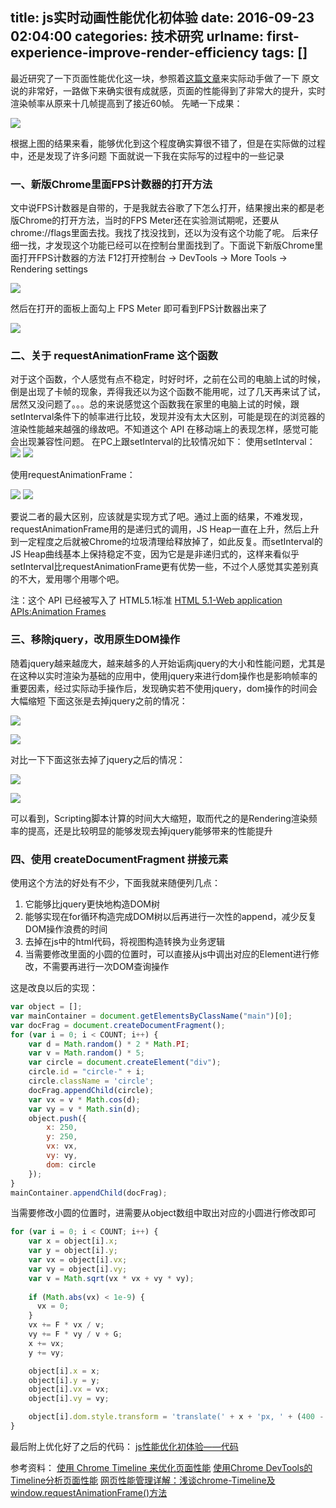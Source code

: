 title: js实时动画性能优化初体验
date: 2016-09-23 02:04:00
categories: 技术研究
urlname: first-experience-improve-render-efficiency
tags: []
---
最近研究了一下页面性能优化这一块，参照着[这篇文章](https://segmentfault.com/a/1190000006224653)来实际动手做了一下
原文说的非常好，一路做下来确实很有成就感，页面的性能得到了非常大的提升，实时渲染帧率从原来十几帧提高到了接近60帧。
先嗮一下成果：

<!--more-->

![](/images/tp_old/2016/09/2412123210.jpeg)

根据上图的结果来看，能够优化到这个程度确实算很不错了，但是在实际做的过程中，还是发现了许多问题
下面就说一下我在实际写的过程中的一些记录

### 一、新版Chrome里面FPS计数器的打开方法

文中说FPS计数器是自带的，于是我就去谷歌了下怎么打开，结果搜出来的都是老版Chrome的打开方法，当时的FPS Meter还在实验测试期呢，还要从chrome://flags里面去找。我找了找没找到，还以为没有这个功能了呢。
后来仔细一找，才发现这个功能已经可以在控制台里面找到了。下面说下新版Chrome里面打开FPS计数器的方法
F12打开控制台 -> DevTools -> More Tools -> Rendering settings

![](/images/tp_old/2016/09/3274557935.jpeg)

然后在打开的面板上面勾上 FPS Meter 即可看到FPS计数器出来了

![](/images/tp_old/2016/09/2812079236.jpeg)

### 二、关于 requestAnimationFrame 这个函数

对于这个函数，个人感觉有点不稳定，时好时坏，之前在公司的电脑上试的时候，倒是出现了卡帧的现象，弄得我还以为这个函数不能用呢，过了几天再来试了试，居然又没问题了。。。总的来说感觉这个函数我在家里的电脑上试的时候，跟setInterval条件下的帧率进行比较，发现并没有太大区别，可能是现在的浏览器的渲染性能越来越强的缘故吧。不知道这个 API 在移动端上的表现怎样，感觉可能会出现兼容性问题。
在PC上跟setInterval的比较情况如下：
使用setInterval：
![](/images/tp_old/2016/10/3732378027.png)
![](/images/tp_old/2016/10/1341293095.png)

使用requestAnimationFrame：

![](/images/tp_old/2016/10/79872240.png)
![](/images/tp_old/2016/10/3590233893.png)

要说二者的最大区别，应该就是实现方式了吧。通过上面的结果，不难发现，requestAnimationFrame用的是递归式的调用，JS Heap一直在上升，然后上升到一定程度之后就被Chrome的垃圾清理给释放掉了，如此反复。而setInterval的JS Heap曲线基本上保持稳定不变，因为它是是非递归式的，这样来看似乎setInterval比requestAnimationFrame更有优势一些，不过个人感觉其实差别真的不大，爱用哪个用哪个吧。

注：这个 API 已经被写入了 HTML5.1标准
[HTML 5.1-Web application APIs:Animation Frames](https://www.w3.org/TR/html51/webappapis.html#animation-frames)

### 三、移除jquery，改用原生DOM操作

随着jquery越来越庞大，越来越多的人开始诟病jquery的大小和性能问题，尤其是在这种以实时渲染为基础的应用中，使用jquery来进行dom操作也是影响帧率的重要因素，经过实际动手操作后，发现确实若不使用jquery，dom操作的时间会大幅缩短
下面这张是去掉jquery之前的情况：

![](/images/tp_old/2016/10/3948432128.png)

![](/images/tp_old/2016/10/1055158840.png)

对比一下下面这张去掉了jquery之后的情况：

![](/images/tp_old/2016/10/1479342866.png)

![](/images/tp_old/2016/10/1031374890.png)

可以看到，Scripting脚本计算的时间大大缩短，取而代之的是Rendering渲染频率的提高，还是比较明显的能够发现去掉jquery能够带来的性能提升

### 四、使用 createDocumentFragment 拼接元素

使用这个方法的好处有不少，下面我就来随便列几点：

1. 它能够比jquery更快地构造DOM树
2. 能够实现在for循环构造完成DOM树以后再进行一次性的append，减少反复DOM操作浪费的时间
3. 去掉在js中的html代码，将视图构造转换为业务逻辑
4. 当需要修改里面的小圆的位置时，可以直接从js中调出对应的Element进行修改，不需要再进行一次DOM查询操作

这是改良以后的实现：
```javascript
var object = [];
var mainContainer = document.getElementsByClassName("main")[0];
var docFrag = document.createDocumentFragment();
for (var i = 0; i < COUNT; i++) {
    var d = Math.random() * 2 * Math.PI;
    var v = Math.random() * 5;
    var circle = document.createElement("div");
    circle.id = "circle-" + i;
    circle.className = 'circle';
    docFrag.appendChild(circle);
    var vx = v * Math.cos(d);
    var vy = v * Math.sin(d);
    object.push({
        x: 250,
        y: 250,
        vx: vx,
        vy: vy,
        dom: circle
    });
}
mainContainer.appendChild(docFrag);
```
当需要修改小圆的位置时，进需要从object数组中取出对应的小圆进行修改即可
```javascript
for (var i = 0; i < COUNT; i++) {
    var x = object[i].x;
    var y = object[i].y;
    var vx = object[i].vx;
    var vy = object[i].vy;
    var v = Math.sqrt(vx * vx + vy * vy);
    
    if (Math.abs(vx) < 1e-9) {
      vx = 0;
    }
    vx += F * vx / v;
    vy += F * vy / v + G;
    x += vx;
    y += vy;

    object[i].x = x;
    object[i].y = y;
    object[i].vx = vx;
    object[i].vy = vy;

    object[i].dom.style.transform = 'translate(' + x + 'px, ' + (400 - y) + 'px)';
}
```

最后附上优化好了之后的代码：
[js性能优化初体验——代码](/images/tp_old/2016/10/1369474978.zip)

参考资料：
[使用 Chrome Timeline 来优化页面性能](https://segmentfault.com/a/1190000006224653?hmsr=toutiao.io&amp;utm_medium=toutiao.io&amp;utm_source=toutiao.io)
[使用Chrome DevTools的Timeline分析页面性能](https://segmentfault.com/a/1190000003991459)
[网页性能管理详解：浅谈chrome-Timeline及window.requestAnimationFrame()方法](http://www.cnblogs.com/dereksunok/p/4835246.html)